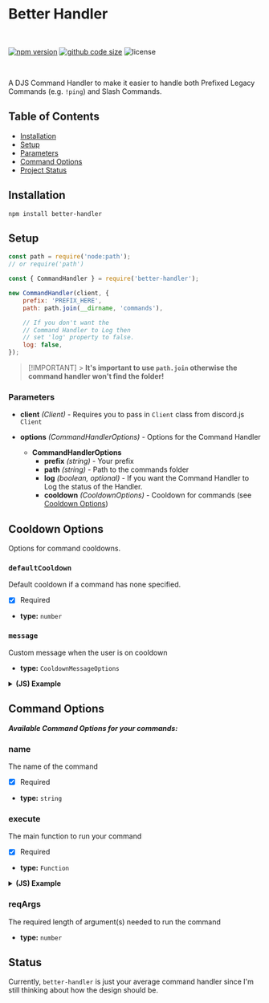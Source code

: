 # Better Handler

<div>
    <br />
    <p>
        <a href="https://www.npmjs.com/package/better-handler"><img src="https://img.shields.io/npm/v/better-handler?logo=npm" alt="npm version"></a>
        <a href="https://github.com/loldonut/better-handler"><img src ="https://img.shields.io/github/languages/code-size/loldonut/better-handler?logo=github" alt="github code size"></a>
        <img src="https://img.shields.io/npm/l/better-handler" alt="license">
    </p>
    <br />
</div>

A DJS Command Handler to make it easier to handle both Prefixed Legacy Commands (e.g. `!ping`) and Slash Commands.

## Table of Contents

-   [Installation](#installation)
-   [Setup](#setup)
-   [Parameters](#parameters)
-   [Command Options](#commandoptions)
-   [Project Status](#status)

## Installation

```sh-session
npm install better-handler
```

## Setup

```js
const path = require('node:path');
// or require('path')

const { CommandHandler } = require('better-handler');

new CommandHandler(client, {
    prefix: 'PREFIX_HERE',
    path: path.join(__dirname, 'commands'),

    // If you don't want the
    // Command Handler to Log then
    // set 'log' property to false.
    log: false,
});
```

> [!IMPORTANT] > **It's important to use `path.join` otherwise the command handler won't find the folder!**

### Parameters

-   **client** _(Client)_ - Requires you to pass in `Client` class from discord.js `Client`

-   **options** _(CommandHandlerOptions)_ - Options for the Command Handler
    -   **CommandHandlerOptions**
        -   **prefix** _(string)_ - Your prefix
        -   **path** _(string)_ - Path to the commands folder
        -   **log** _(boolean, optional)_ - If you want the Command Handler to Log the status of the Handler.
        -   **cooldown** _(CooldownOptions)_ - Cooldown for commands (see [Cooldown Options](#cooldown-options))

## Cooldown Options

Options for command cooldowns.

### `defaultCooldown`

Default cooldown if a command has none specified.

-   [x] Required
-   **type:** `number`

### `message`

Custom message when the user is on cooldown

-   **type:** `CooldownMessageOptions`

<details>
<summary><b>(JS) Example</b></summary>
<br>
Example:

```js
const { setTimeout: sleep } = require('node:timers/promises');

new CommandHandler(client, {
    prefix: 'PREFIX_HERE',
    path: join(__dirname, 'commands'),
    log: true,

    cooldown: {
        defaultCooldown: 5,
        message: 'You are on cooldown! {cooldown}',
        // or
        async message(message, cooldown) {
            const cooldownMessage = await message.reply({
                content: `You are on cooldown! | Use it again ${cooldown}`
            });,

            await sleep(3_000);
            if (cooldownMessage.deletable) await cooldownMessage.delete();
        }
    }
})
```

</details>

## Command Options

**_Available Command Options for your commands:_**

### name

The name of the command

-   [x] Required
-   **type:** `string`

### execute

The main function to run your command

-   [x] Required
-   **type:** `Function`

<details>
<summary><b>(JS) Example</b></summary>
<br>

```js
module.exports = {
    name: 'ping',

    async execute(message) {
        return [
            {
                content: `Pong! | ${message.client.ws.ping}ms`,
            },
            true,
        ];
    },
};
```

**Return type:** `CommandReturnOptions`

`CommandReturnOptions` can be:
`string`, `[MessageOptions|MessagePayload|ReplyMessageOptions, boolean?]`, `void`

<details>
<summary>Links to Typedefs and Classes</summary>
<br>

[MessageOptions](https://discord.js.org/#/docs/discord.js/stable/typedef/MessageOptions)

[MessagePayload](https://discord.js.org/#/docs/discord.js/stable/class/MessagePayload)

[ReplyMessageOptions](https://discord.js.org/#/docs/discord.js/stable/typedef/ReplyMessageOptions)

</details>
</details>

### reqArgs

The required length of argument(s) needed to run the command

-   **type:** `number`

## Status

Currently, `better-handler` is just your average command handler since I'm still thinking about how the design should be.
